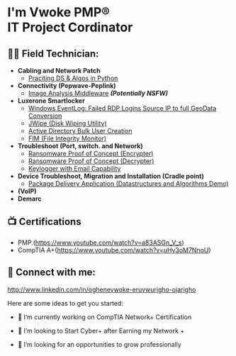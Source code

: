 <h1>I'm Vwoke PMP® <br/> IT Project Cordinator </a></h1>

<h2>👨‍💻 Field Technician:</h2>

- <b>Cabling and Network Patch</b>
  - [Praciting DS & Algos in Python](https://github.com/joshmadakor1/Algorithms-Practice)
- <b>Connectivity (Pepwave-Peplink)</b>
  - [Image Analysis Middleware](https://github.com/joshmadakor1/4chan-Image-Analysis-Middleware-C964) <b><i>(Potentially NSFW)</b></i>
- <b> Luxerone Smartlocker</b>
  - [Windows EventLog: Failed RDP Logins Source IP to full GeoData Conversion](https://github.com/joshmadakor1/Sentinel-Lab)
  - [JWipe (Disk Wiping Utility)](https://github.com/joshmadakor1/Jwipe.PowerShell)
  - [Active Directory Bulk User Creation](https://github.com/joshmadakor1/AD_PS)
  - [FIM (File Integrity Monitor)](https://github.com/joshmadakor1/PowerShell-Integrity-FIM)
- <b>Troubleshoot (Port, switch. and Network)</b>
  - [Ransomware Proof of Concept (Encrypter)](https://github.com/joshmadakor1/EncrypterPOC)
  - [Ransomware Proof of Concept (Decrypter)](https://github.com/joshmadakor1/DecrypterPOC)
  - [Keylogger with Email Capability](https://github.com/joshmadakor1/Key-Logger-With-Email)
- <b> Device Troubleshoot, Migration and Installation (Cradle point)</b>
  - [Package Delivery Application (Datastructures and Algorithms Demo)](https://github.com/joshmadakor1/Package-Delivery-Pathfinding-Algorithm)
- <b> (VoIP) </b>
- <b> Demarc </b>

<h2>📺 Certifications </h2>

- PMP.(https://www.youtube.com/watch?v=a83ASGn_V_s)
- CompTIA A+(https://www.youtube.com/watch?v=uHy3oM7NnoU)


<h2> 🤳 Connect with me:</h2>

http://www.linkedin.com/in/oghenevwoke-eruvwurigho-ojarigho


[linkedin]: (http://www.linkedin.com/in/oghenevwoke-eruvwurigho-ojarigho)



Here are some ideas to get you started:

- 🔭 I’m currently working on CompTIA Network+ Certification

- 👯 I’m looking to Start Cyber+ after Earning my Network +
- 🤔 I’m looking for an opportunities to grow professionally
